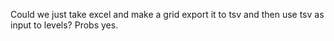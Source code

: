 Could we just take excel and make a grid
export it to tsv
and then use tsv as input to levels? 
Probs yes. 
